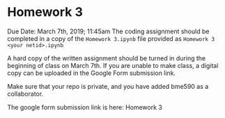 # Homework 3

Due Date: March 7th, 2019; 11:45am
The coding assignment should be completed in a copy of the `Homework 3.ipynb` file provided as  `Homework 3 <your netid>.ipynb`

A hard copy of the written assignment should be turned in during the beginning of class on March 7th. If you are unable to make class, a digital copy can be uploaded in the Google Form submission link.

Make sure that your repo is private, and you have added bme590 as a collaborator.

The google form submission link is here: Homework 3
